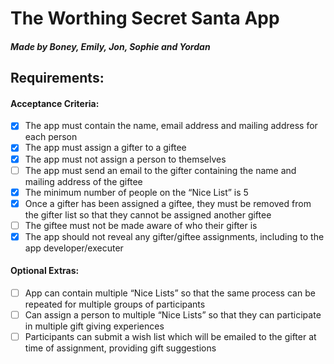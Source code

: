 # The Worthing Secret Santa App
##### *Made by Boney, Emily, Jon, Sophie and Yordan*

## Requirements:
#### Acceptance Criteria:
- [x] The app must contain the name, email address and mailing address for each person
- [x] The app must assign a gifter to a giftee
- [x] The app must not assign a person to themselves
- [ ] The app must send an email to the gifter containing the name and mailing address of the giftee
- [x] The minimum number of people on the “Nice List” is 5
- [x] Once a gifter has been assigned a giftee, they must be removed from the gifter list so that they cannot be assigned another giftee
- [ ] The giftee must not be made aware of who their gifter is
- [x] The app should not reveal any gifter/giftee assignments, including to the app developer/executer

#### Optional Extras:
- [ ] App can contain multiple “Nice Lists” so that the same process can be repeated for multiple groups of participants
- [ ] Can assign a person to multiple “Nice Lists” so that they can participate in multiple gift giving experiences
- [ ] Participants can submit a wish list which will be emailed to the gifter at time of assignment, providing gift suggestions
